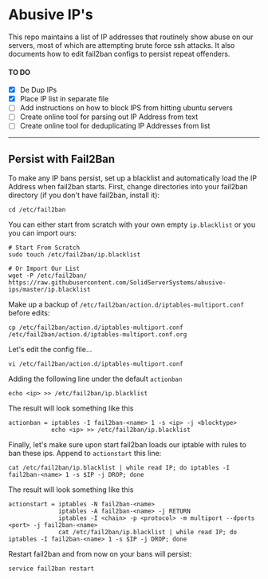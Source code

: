 # Abusive IP's

This repo maintains a list of IP addresses that routinely show abuse on our servers, most of which are attempting brute force ssh attacks. It also documents how to edit fail2ban configs to persist repeat offenders.



#### TO DO

- [x] De Dup IPs
- [x] Place IP list in separate file
- [ ] Add instructions on how to block IPS from hitting ubuntu servers
- [ ] Create online tool for parsing out IP Address from text
- [ ] Create online tool for deduplicating IP Addresses from list

---


## Persist with Fail2Ban

To make any IP bans persist, set up a blacklist and automatically load the IP Address when fail2ban starts. First, change directories into your fail2ban directory (if you don't have fail2ban, install it):

    cd /etc/fail2ban
        
You can either start from scratch with your own empty `ip.blacklist` or you you can import ours:


    # Start From Scratch
    sudo touch /etc/fail2ban/ip.blacklist

    # Or Import Our List
    wget -P /etc/fail2ban/ https://raw.githubusercontent.com/SolidServerSystems/abusive-ips/master/ip.blacklist 

Make up a backup of `/etc/fail2ban/action.d/iptables-multiport.conf` before edits:

    cp /etc/fail2ban/action.d/iptables-multiport.conf /etc/fail2ban/action.d/iptables-multiport.conf.org


Let's edit the config file...

    vi /etc/fail2ban/action.d/iptables-multiport.conf
    
Adding the following line under the default `actionban` 

    echo <ip> >> /etc/fail2ban/ip.blacklist
    
The result will look something like this

    actionban = iptables -I fail2ban-<name> 1 -s <ip> -j <blocktype>
                echo <ip> >> /etc/fail2ban/ip.blacklist

Finally, let's make sure upon start fail2ban loads our iptable with rules to ban these ips. Append to `actionstart` this line:

    cat /etc/fail2ban/ip.blacklist | while read IP; do iptables -I fail2ban-<name> 1 -s $IP -j DROP; done
    
The result will look something like this

    actionstart = iptables -N fail2ban-<name>
                  iptables -A fail2ban-<name> -j RETURN
                  iptables -I <chain> -p <protocol> -m multiport --dports <port> -j fail2ban-<name>
                  cat /etc/fail2ban/ip.blacklist | while read IP; do iptables -I fail2ban-<name> 1 -s $IP -j DROP; done


Restart fail2ban and from now on your bans will persist:

    service fail2ban restart

